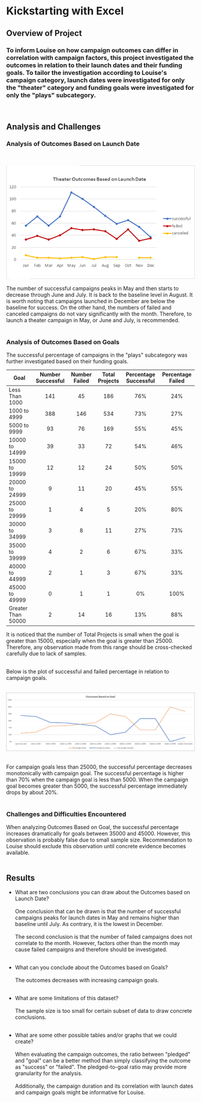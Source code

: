 # Kickstarting with Excel

## Overview of Project

### To inform Louise on how campaign outcomes can differ in correlation with campaign factors, this project investigated the outcomes in relation to their launch dates and their funding goals. To tailor the investigation according to Louise's campaign category, launch dates were investigated for only the "theater" category and funding goals were investigated for only the "plays" subcategory.
<br>

## Analysis and Challenges

### Analysis of Outcomes Based on Launch Date
<br>

![Theater Outcomes Based on Launch Date](resources/Theater_Outcomes_vs_Launch.png) <br>

The number of successful campaigns peaks in May and then starts to decrease through June and July. It is back to the baseline level in August. It is worth noting that campaigns launched in December are below the baseline for success. On the other hand, the numbers of failed and canceled campaigns do not vary significantly with the month. Therefore, to launch a theater campaign in May, or June and July, is recommended.
<br>
<br>

### Analysis of Outcomes Based on Goals

The successful percentage of campaigns in the "plays" subcategory was further investigated based on their funding goals.
<br>

| Goal |	Number Successful |	Number Failed  |	Total Projects	| Percentage Successful |	Percentage Failed |	
|---|:---:|:---:|:---:|:---:|:---:|
|Less Than 1000 |	    141|	    45|		186|	76%|	 24%|
|1000 to 4999 |	        388|       146|     534|	73%|	 27%|
|5000 to 9999 |	         93|	    76|		169|	55%|	 45%|	
|10000 to 14999 |	     39|	    33|	     72|    54%|	 46%|	
|15000 to 19999 |        12|	    12|	     24|	50%|	 50%|	
|20000 to 24999 |	      9|        11|	     20|	45%|	 55%|	
|25000 to 29999 |	      1|	     4|	      5|	20%|	 80%|
|30000 to 34999 |	      3|	     8|	     11|	27%|	 73%|
|35000 to 39999 |	      4|	     2|	      6|	67%|	 33%|
|40000 to 44999 |	      2|	     1|	      3|	67%|	 33%|
|45000 to 49999 |	      0|	     1|	      1|	 0%|	100%|	
|Greater Than 50000 |	  2|	    14|	     16|	13%|	 88%|


It is noticed that the number of Total Projects is small when the goal is greater than 15000, especially when the goal is greater than 25000. Therefore, any observation made from this range should be cross-checked carefully due to lack of samples.
<br>
<br>

Below is the plot of successful and failed percentage in relation to campaign goals.
<br>
<br>

![Outcomes Based on Goal](resources/Outcomes_vs_Goals.png) 
<br>
<br>

For campaign goals less than 25000, the successful percentage decreases monotonically with campaign goal. The successful percentage is higher than 70% when the campaign goal is less than 5000. When the campaign goal becomes greater than 5000, the successful percentage immediately drops by about 20%.
<br>
<br>

### Challenges and Difficulties Encountered

When analyzing Outcomes Based on Goal, the successful percentage increases dramatically for goals between 35000 and 45000. However, this observation is probably false due to small sample size. Recommendation to Louise should exclude this observation until concrete evidence becomes available.
<br>
<br>

## Results

- What are two conclusions you can draw about the Outcomes based on Launch Date?
    <br>
    <br>
    One conclusion that can be drawn is that the number of successful campaigns peaks for launch dates in May and remains higher than baseline until July. As contrary, it is the lowest in December. 
    <br>
    <br>
    The second conclusion is that the number of failed campaigns does not correlate to the month. However, factors other than the month may cause failed campaigns and therefore should be investigated. 
    <br>
    <br>

- What can you conclude about the Outcomes based on Goals?
    <br>
    <br>
    The outcomes decreases with increasing campaign goals. 
    <br>
    <br>

- What are some limitations of this dataset?
    <br>
    <br>
    The sample size is too small for certain subset of data to draw concrete conclusions.
    <br>
    <br>

- What are some other possible tables and/or graphs that we could create?
    <br>
    <br>
    When evaluating the campaign outcomes, the ratio between "pledged" and "goal" can be a better method than simply classifying the outcome as "success" or "failed". The pledged-to-goal ratio may provide more granularity for the analysis.
    <br>
    <br>
    Additionally, the campaign duration and its correlation with launch dates and campaign goals might be informative for Louise.

